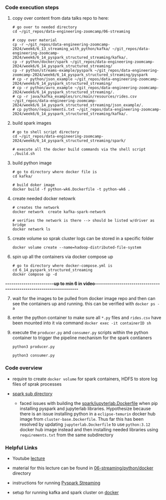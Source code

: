 ### Code execution steps

1. copy over content from data talks repo to here:

    ```
    # go over to needed directory 
    cd ~/git_repos/data-engineering-zoomcamp/06-streaming

    # copy over material 
    cp -r ~/git_repos/data-engineering-zoomcamp-2024/week6/6_13_streaming_with_python/kafka/ ~/git_repos/data-engineering-zoomcamp-2024/week6/6_14_pyspark_structured_streaming/kafka/.
    cp -r python/docker/spark ~/git_repos/data-engineering-zoomcamp-2024/week6/6_14_pyspark_structured_streaming/
    cp -r python/streams-example/pyspark ~/git_repos/data-engineering-zoomcamp-2024/week6/6_14_pyspark_structured_streaming/pyspark
    # cp -r python/json_example ~/git_repos/data-engineering-zoomcamp-2024/week6/6_14_pyspark_structured_streaming/
    # cp -r python/avro_example ~/git_repos/data-engineering-zoomcamp-2024/week6/6_14_pyspark_structured_streaming/.
    # cp -r java/kafka_examples/src/main/resources/rides.csv ~/git_repos/data-engineering-zoomcamp-2024/week6/6_14_pyspark_structured_streaming/json_example/.
    # cp python/requirements.txt ~/git_repos/data-engineering-zoomcamp-2024/week6/6_14_pyspark_structured_streaming/kafka/.
    ```

2. build spark images 

    ```
    # go to shell script directory 
    cd ~/git_repos/data-engineering-zoomcamp-2024/week6/6_14_pyspark_structured_streaming/spark/

    # execute all the docker build commands via the shell script 
    ./build.sh
    ```

3. build python image

    ```
    # go to directory where docker file is 
    cd kafka/

    # build doker image 
    docker build -f python-wk6.Dockerfile -t python-wk6 .
    ```

4. create needed docker netowrk 

    ```
    # creates the network 
    docker network  create kafka-spark-network

    # verifies the network is there --> should be listed w/driver as bridge
    docker network ls 
    ```

5. create volume so sprak cluster logs can be stored in a specific folder 

    ```
    docker volume create --name=hadoop-distributed-file-system
    ```

6. spin up all the containers via docker compose up

    ```
    # go to directory where docker-compose.yml is 
    cd 6_14_pyspark_structured_streaming
    docker compose up -d
    ```

**------------------------up to min 6 in video--------------------------------------------------------------------**


7. wait for the images to be pulled from docker image repo and then can see the containers up and running. this can be verified with `docker ps -a`

8. enter the python container to make sure all `*.py` files and `rides.csv` have been mounted into it via command `docker exec -it containerID sh`

9. execute the `producer.py` and `consumer.py` scripts within the python container to trigger the pipeline mechanism for the spark contianers 

    ```
    python3 producer.py

    python3 consumer.py
    ```

### Code overview 

* require to create `docker volume` for spark containers, HDFS to store log files of sprak processes 

* [spark sub directory](spark)

    + faced issues with building the [spark/jupyterlab.Dockerfile](spark/jupyterlab.Dockerfile) when pip installing pyspark and jupyterlab libraries. Hypothesize because there is an issue installing python in a `eclipse-temurin` docker hub image from `cluster-base.Dockerfile`. Thus far this has been resolved by updating `jupyterlab.Dockerfile` to use `python:3.12` docker hub image instead and then installing needed libraries using `requirements.txt` from the same subdirectory 

### Helpful Links 

* Youtube [lecture](https://www.youtube.com/watch?v=VIVr7KwRQmE&list=PL3MmuxUbc_hJed7dXYoJw8DoCuVHhGEQb&index=80)

* material for this lecture can be found in [06-streaming/python/docker](https://github.com/DataTalksClub/data-engineering-zoomcamp/tree/main/06-streaming/python/docker) directory 

* instructions for running [Pyspark Streaming](https://github.com/DataTalksClub/data-engineering-zoomcamp/blob/main/06-streaming/python/streams-example/pyspark/README.md)

* setup for running kafka and spark cluster on [docker](https://github.com/DataTalksClub/data-engineering-zoomcamp/blob/main/06-streaming/python/docker/README.md)
